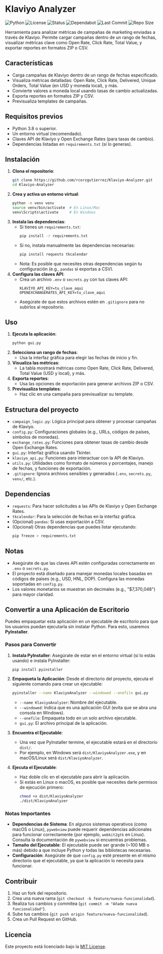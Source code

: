 # Klaviyo Analyzer

![Python](https://img.shields.io/badge/python-3.8%2B-blue) 
![License](https://img.shields.io/badge/license-MIT-green) 
![Status](https://img.shields.io/badge/status-active-brightgreen) 
![Dependabot](https://img.shields.io/badge/dependabot-enabled-brightgreen) 
![Last Commit](https://img.shields.io/github/last-commit/rcorzogutierrez/Klaviyo-Analyzer) 
![Repo Size](https://img.shields.io/github/repo-size/rcorzogutierrez/Klaviyo-Analyzer)

Herramienta para analizar métricas de campañas de marketing enviadas a través de Klaviyo. Permite cargar campañas dentro de un rango de fechas, visualizar métricas clave como Open Rate, Click Rate, Total Value, y exportar reportes en formatos ZIP o CSV.

## Características
- Carga campañas de Klaviyo dentro de un rango de fechas especificado.
- Visualiza métricas detalladas: Open Rate, Click Rate, Delivered, Unique Orders, Total Value (en USD y moneda local), y más.
- Convierte valores a moneda local usando tasas de cambio actualizadas.
- Exporta reportes en formatos ZIP y CSV.
- Previsualiza templates de campañas.

## Requisitos previos
- Python 3.8 o superior.
- Un entorno virtual (recomendado).
- Claves API de Klaviyo y Open Exchange Rates (para tasas de cambio).
- Dependencias listadas en `requirements.txt` (si lo generas).

## Instalación
1. **Clona el repositorio**:
   ```bash
   git clone https://github.com/rcorzgutierrez/Klaviyo-Analyzer.git
   cd Klaviyo-Analyzer
   ```
2. **Crea y activa un entorno virtual**:
   ```bash
   python -m venv venv
   source venv/bin/activate  # En Linux/Mac
   venv\Scripts\activate     # En Windows
   ```
3. **Instala las dependencias**:
   - Si tienes un `requirements.txt`:
     ```bash
     pip install -r requirements.txt
     ```
   - Si no, instala manualmente las dependencias necesarias:
     ```bash
     pip install requests tkcalendar
     ```
   - Nota: Es posible que necesites otras dependencias según tu configuración (e.g., `pandas` si exportas a CSV).
4. **Configura las claves API**:
   - Crea un archivo `.env` o `secrets.py` con tus claves API:
     ```plaintext
     KLAVIYO_API_KEY=tu_clave_aqui
     OPENEXCHANGERATES_API_KEY=tu_clave_aqui
     ```
   - Asegúrate de que estos archivos estén en `.gitignore` para no subirlos al repositorio.

## Uso
1. **Ejecuta la aplicación**:
   ```bash
   python gui.py
   ```
2. **Selecciona un rango de fechas**:
   - Usa la interfaz gráfica para elegir las fechas de inicio y fin.
3. **Visualiza las métricas**:
   - La tabla mostrará métricas como Open Rate, Click Rate, Delivered, Total Value (USD y local), y más.
4. **Exporta reportes**:
   - Usa las opciones de exportación para generar archivos ZIP o CSV.
5. **Previsualiza templates**:
   - Haz clic en una campaña para previsualizar su template.

## Estructura del proyecto
- `campaign_logic.py`: Lógica principal para obtener y procesar campañas de Klaviyo.
- `config.py`: Configuraciones globales (e.g., URLs, códigos de países, símbolos de monedas).
- `exchange_rates.py`: Funciones para obtener tasas de cambio desde Open Exchange Rates.
- `gui.py`: Interfaz gráfica usando Tkinter.
- `klaviyo_api.py`: Funciones para interactuar con la API de Klaviyo.
- `utils.py`: Utilidades como formato de números y porcentajes, manejo de fechas, y funciones de exportación.
- `.gitignore`: Ignora archivos sensibles y generados (`.env`, `secrets.py`, `venv/`, etc.).

## Dependencias
- `requests`: Para hacer solicitudes a las APIs de Klaviyo y Open Exchange Rates.
- `tkcalendar`: Para la selección de fechas en la interfaz gráfica.
- (Opcional) `pandas`: Si usas exportación a CSV.
- (Opcional) Otras dependencias que puedes listar ejecutando:
  ```bash
  pip freeze > requirements.txt
  ```

## Notas
- Asegúrate de que las claves API estén configuradas correctamente en `.env` o `secrets.py`.
- El proyecto está diseñado para manejar monedas locales basadas en códigos de países (e.g., USD, HNL, DOP). Configura las monedas soportadas en `config.py`.
- Los valores monetarios se muestran sin decimales (e.g., "$7,370,048") para mayor claridad.

## Convertir a una Aplicación de Escritorio

Puedes empaquetar esta aplicación en un ejecutable de escritorio para que los usuarios puedan ejecutarla sin instalar Python. Para esto, usaremos **PyInstaller**.

### Pasos para Convertir

1. **Instala PyInstaller**:
   Asegúrate de estar en el entorno virtual (si lo estás usando) e instala PyInstaller:
   ```bash
   pip install pyinstaller
   ```

2. **Empaqueta la Aplicación**:
   Desde el directorio del proyecto, ejecuta el siguiente comando para crear un ejecutable:
   ```bash
   pyinstaller --name KlaviyoAnalyzer --windowed --onefile gui.py
   ```
   - `--name KlaviyoAnalyzer`: Nombre del ejecutable.
   - `--windowed`: Indica que es una aplicación GUI (evita que se abra una consola en Windows).
   - `--onefile`: Empaqueta todo en un solo archivo ejecutable.
   - `gui.py`: El archivo principal de la aplicación.

3. **Encuentra el Ejecutable**:
   - Una vez que PyInstaller termine, el ejecutable estará en el directorio `dist/`.
   - Por ejemplo, en Windows será `dist/KlaviyoAnalyzer.exe`, y en macOS/Linux será `dist/KlaviyoAnalyzer`.

4. **Ejecuta el Ejecutable**:
   - Haz doble clic en el ejecutable para abrir la aplicación.
   - Si estás en Linux o macOS, es posible que necesites darle permisos de ejecución primero:
     ```bash
     chmod +x dist/KlaviyoAnalyzer
     ./dist/KlaviyoAnalyzer
     ```

### Notas Importantes
- **Dependencias de Sistema**: En algunos sistemas operativos (como macOS o Linux), `pywebview` puede requerir dependencias adicionales para funcionar correctamente (por ejemplo, `webkit2gtk` en Linux). Consulta la documentación de `pywebview` si encuentras problemas.
- **Tamaño del Ejecutable**: El ejecutable puede ser grande (~100 MB o más) debido a que incluye Python y todas las bibliotecas necesarias.
- **Configuración**: Asegúrate de que `config.py` esté presente en el mismo directorio que el ejecutable, ya que la aplicación lo necesita para funcionar.

## Contribuir
1. Haz un fork del repositorio.
2. Crea una nueva rama (`git checkout -b feature/nueva-funcionalidad`).
3. Realiza tus cambios y commitea (`git commit -m "Añade nueva funcionalidad"`).
4. Sube tus cambios (`git push origin feature/nueva-funcionalidad`).
5. Crea un Pull Request en GitHub.

## Licencia
Este proyecto está licenciado bajo la [MIT License](LICENSE).